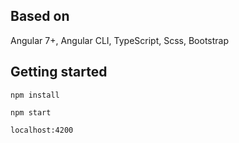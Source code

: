 
## Based on
Angular 7+, Angular CLI, TypeScript, Scss, Bootstrap

## Getting started
```
npm install

npm start 

localhost:4200
```
